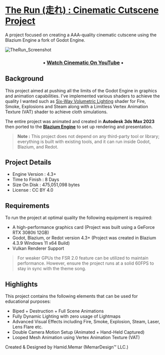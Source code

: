 # [The Run (走れ) : Cinematic Cutscene Project ](https://www.youtube.com/watch?v=5D1G5uZ6Jhc)

A project focused on creating a AAA-quality cinematic cutscene using the Blazium Engine a fork of Godot Engine.

![TheRun_Screenshot](https://github.com/user-attachments/assets/c7f31ad2-53b8-43d8-ba67-44cde19790c3)

<h3 align="center">
• <a href="https://www.youtube.com/watch?v=5D1G5uZ6Jhc">Watch Cinematic On YouTube</a> •
</h3>

## Background

This project aimed at pushing all the limits of the Godot Engine in graphics and animation capabilities. I've implemented various shaders to achieve the quality I wanted such as [Six-Way Volumetric Lighting](https://github.com/TheAenema/Godot-Six-Way-Volumetric-Shader) shader for Fire, Smoke, Explosions and Steam along with a Limitless Vertex Animation Texture (VAT) shader to achieve cloth simulations.

The entire project was animated and created in **Autodesk 3ds Max 2023** then ported to the **[Blazium Engine](https://github.com/blazium-engine/blazium)** to set up rendering and presentation. 

> **Note :** This project does not depend on any third-party tool or library; everything is built with existing tools, and it can run inside Godot, Blazium, and Redot.

## Project Details

- Engine Version : 4.3+
- Time to Finish : 8 Days
- Size On Disk : 475,051,098 bytes
- License : CC BY 4.0

## Requirements

To run the project at optimal quality the following equipment is required:

- A high-performance graphics card (Project was built using a GeForce RTX 3080ti 12GB)
- Godot, Blazium, or Redot version 4.3+ (Project was created in Blazium 4.3.9 Windows 11 x64 Build)
- Vulkan Renderer Support

> For weaker GPUs the FSR 2.0 feature can be utilized to maintain performance. However, ensure the project runs at a solid 60FPS to stay in sync with the theme song.

## Highlights

This project contains the following elements that can be used for educational purposes:

- Biped + Destruction + Full Scene Animations
- Fully Dynamic Lighting with zero usage of Lightmaps
- Advanced Visual Effects including Fire, Smoke, Explosion, Steam, Laser, Lens Flare etc.
- Double Camera Motion Setup (Animated + Hand-Held Captured)
- Looped Mesh Animation using Vertex Animation Texture (VAT)



Created & Designed by Hamid.Memar (MemarDesign™ LLC.)
